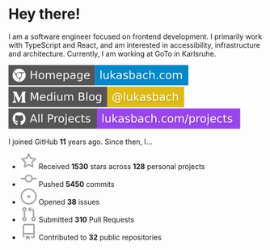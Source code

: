 # Hey there!

I am a software engineer focused on frontend development. I primarily work with TypeScript and React, and am interested in accessibility, infrastructure and architecture. Currently, I am working at GoTo in Karlsruhe.

[![Homepage](./icons/homepage.svg)](https://lukasbach.com)
[![Medium Blog](./icons/medium.svg)](https://medium.com/@lukasbach)
[![My Projects](./icons/projects.svg)](https://lukasbach.com/projects)

I joined GitHub **11** years ago. Since then, I...

- ![](./icons/star.svg) Received **1530** stars across **128** personal projects
- ![](./icons/commit.svg) Pushed **5450** commits
- ![](./icons/issues.svg) Opened **38** issues
- ![](./icons/pr.svg) Submitted **310** Pull Requests
- ![](./icons/repo.svg) Contributed to **32** public repositories
